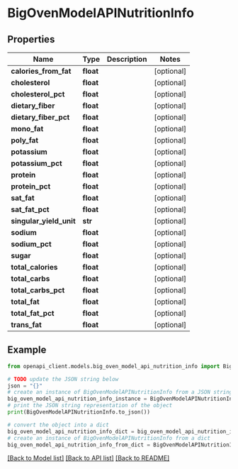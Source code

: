 # BigOvenModelAPINutritionInfo


## Properties

Name | Type | Description | Notes
------------ | ------------- | ------------- | -------------
**calories_from_fat** | **float** |  | [optional] 
**cholesterol** | **float** |  | [optional] 
**cholesterol_pct** | **float** |  | [optional] 
**dietary_fiber** | **float** |  | [optional] 
**dietary_fiber_pct** | **float** |  | [optional] 
**mono_fat** | **float** |  | [optional] 
**poly_fat** | **float** |  | [optional] 
**potassium** | **float** |  | [optional] 
**potassium_pct** | **float** |  | [optional] 
**protein** | **float** |  | [optional] 
**protein_pct** | **float** |  | [optional] 
**sat_fat** | **float** |  | [optional] 
**sat_fat_pct** | **float** |  | [optional] 
**singular_yield_unit** | **str** |  | [optional] 
**sodium** | **float** |  | [optional] 
**sodium_pct** | **float** |  | [optional] 
**sugar** | **float** |  | [optional] 
**total_calories** | **float** |  | [optional] 
**total_carbs** | **float** |  | [optional] 
**total_carbs_pct** | **float** |  | [optional] 
**total_fat** | **float** |  | [optional] 
**total_fat_pct** | **float** |  | [optional] 
**trans_fat** | **float** |  | [optional] 

## Example

```python
from openapi_client.models.big_oven_model_api_nutrition_info import BigOvenModelAPINutritionInfo

# TODO update the JSON string below
json = "{}"
# create an instance of BigOvenModelAPINutritionInfo from a JSON string
big_oven_model_api_nutrition_info_instance = BigOvenModelAPINutritionInfo.from_json(json)
# print the JSON string representation of the object
print(BigOvenModelAPINutritionInfo.to_json())

# convert the object into a dict
big_oven_model_api_nutrition_info_dict = big_oven_model_api_nutrition_info_instance.to_dict()
# create an instance of BigOvenModelAPINutritionInfo from a dict
big_oven_model_api_nutrition_info_from_dict = BigOvenModelAPINutritionInfo.from_dict(big_oven_model_api_nutrition_info_dict)
```
[[Back to Model list]](../README.md#documentation-for-models) [[Back to API list]](../README.md#documentation-for-api-endpoints) [[Back to README]](../README.md)


